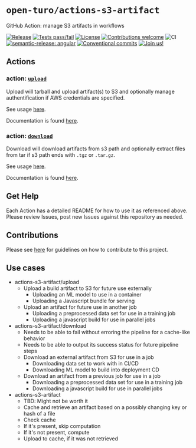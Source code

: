 # `open-turo/actions-s3-artifact`

GitHub Action: manage S3 artifacts in workflows

[![Release](https://img.shields.io/github/v/release/open-turo/actions-s3-artifact)](https://github.com/open-turo/actions-s3-artifact/releases/)
[![Tests pass/fail](https://img.shields.io/github/workflow/status/open-turo/actions-s3-artifact/CI)](https://github.com/open-turo/actions-s3-artifact/actions/)
[![License](https://img.shields.io/github/license/open-turo/actions-s3-artifact)](./LICENSE)
[![Contributions welcome](https://img.shields.io/badge/contributions-welcome-brightgreen.svg)](https://github.com/dwyl/esta/issues)
![CI](https://github.com/open-turo/actions-s3-artifact/actions/workflows/release.yaml/badge.svg)
[![semantic-release: angular](https://img.shields.io/badge/semantic--release-angular-e10079?logo=semantic-release)](https://github.com/semantic-release/semantic-release)
[![Conventional commits](https://img.shields.io/badge/conventional%20commits-1.0.2-%23FE5196?logo=conventionalcommits&logoColor=white)](https://conventionalcommits.org)
[![Join us!](https://img.shields.io/badge/Turo-Join%20us%21-593CFB.svg)](https://turo.com/jobs)

## Actions

### action: [`upload`](./upload)

Upload will tarball and upload artifact(s) to S3 and optionally manage
authentification if AWS credentials are specified.

See usage [here](./upload/README.md#usage).

Documentation is found [here](./upload/README.md).

### action: [`download`](./download)

Download will download artifacts from s3 path and optionally extract files from
tar if s3 path ends with `.tgz` or `.tar.gz`.

See usage [here](./download/README.md#usage).

Documentation is found [here](./download/README.md).

## Get Help

Each Action has a detailed README for how to use it as referenced above. Please review Issues, post new Issues against this repository as needed.

## Contributions

Please see [here](https://github.com/open-turo/contributions) for guidelines on how to contribute to this project.

## Use cases

- actions-s3-artifact/upload
  - Upload a build artifact to S3 for future use externally
    - Uploading an ML model to use in a container
    - Uploading a Javascript bundle for serving
  - Upload an artifact for future use in another job
    - Uploading a preprocessed data set for use in a training job
    - Uploading a javascript build for use in parallel jobs
- actions-s3-artifact/download
  - Needs to be able to fail without erroring the pipeline for a cache-like behavior
  - Needs to be able to output its success status for future pipeline steps
  - Download an external artifact from S3 for use in a job
    - Downloading data set to work with in CI/CD
    - Downloading ML model to build into deployment CD
  - Download an artifact from a previous job for use in a job
    - Downloading a preprocessed data set for use in a training job
    - Downloading a javascript build for use in parallel jobs
- actions-s3-artifact
  - TBD: Might not be worth it
  - Cache and retrieve an artifact based on a possibly changing key or hash of a file
  - Check cache
  - If it's present, skip computation
  - If it's not present, compute
  - Upload to cache, if it was not retrieved
